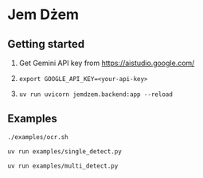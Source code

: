 # Jem Dżem

## Getting started

1. Get Gemini API key from https://aistudio.google.com/

2. `export GOOGLE_API_KEY=<your-api-key>`

3. `uv run uvicorn jemdzem.backend:app --reload`

## Examples

```bash
./examples/ocr.sh
```

```bash
uv run examples/single_detect.py
```

```bash
uv run examples/multi_detect.py
```
